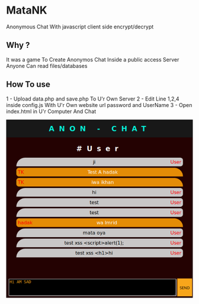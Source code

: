 # MataNK
Anonymous Chat With javascript client side encrypt/decrypt

## Why ?
It was a game To Create Anonymos Chat Inside a public access Server Anyone Can read files/databases

## How To use

1 - Upload data.php and save.php To U'r Own Server
2 - Edit Line 1,2,4 inside config.js With U'r Own website url password and UserName
3 - Open index.html in U'r Computer And Chat

![Screenshot](money.png)

